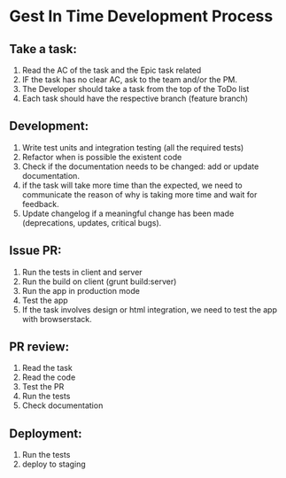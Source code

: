 # Gest In Time Development Process

## Take a task:
1. Read the AC of the task and the Epic task related
1. IF the task has no clear AC, ask to the team and/or the PM.
1. The Developer should take a task from the top of the ToDo list
1. Each task should have the respective branch (feature branch)

## Development:
1. Write test units and integration testing (all the required tests)
1. Refactor when is possible the existent code
1. Check if the documentation needs to be changed: add or update documentation.
1. if the task will take more time than the expected, we need to communicate the reason of why is taking more time and wait for feedback.
1. Update changelog if a meaningful change has been made (deprecations, updates, critical bugs).

## Issue PR:
1. Run the tests in client and server
1. Run the build on client (grunt build:server)
1. Run the app in production mode
1. Test the app
1. If the task involves design or html integration, we need to test the app with browserstack.

## PR review:
1. Read the task
1. Read the code
1. Test the PR
1. Run the tests
1. Check documentation

## Deployment:
1. Run the tests
1. deploy to staging
